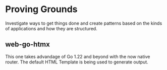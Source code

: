 # Proving Grounds

Investigate ways to get things done and create patterns based on the kinds of applications and how they are structured.

## web-go-htmx

This one takes advandage of Go 1.22 and beyond with the now native router.  The default HTML Template is being used to generate output.
